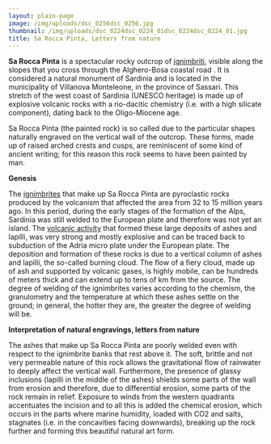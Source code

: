 ```yaml
---
layout: plain-page
image: /img/uploads/dsc_0256dsc_0256.jpg
thumbnail: /img/uploads/dsc_0224dsc_0224_01dsc_0224dsc_0224_01.jpg
title: Sa Rocca Pinta, Letters from nature
---
```

**Sa Rocca Pinta**  is a spectacular rocky outcrop of [ignimbriti](https://it.wikipedia.org/wiki/Ignimbrite "Ignimbrite"), visible along the slopes that you cross through the Alghero-Bosa coastal road . It is considered a natural monument of Sardinia and is located in the municipality of Villanova Monteleone, in the province of Sassari. This stretch of the west coast of Sardinia (UNESCO heritage) is made up of explosive volcanic rocks with a rio-dacitic chemistry (i.e. with a high silicate component), dating back to the Oligo-Miocene age.

Sa Rocca Pinta (the painted rock) is so called due to the particular shapes naturally engraved on the vertical wall of the outcrop. These forms, made up of raised arched crests and cusps, are reminiscent of some kind of ancient writing; for this reason this rock seems to have been painted by man.

**Genesis**

The [ignimbrites](https://it.wikipedia.org/wiki/Ignimbrite "Ignimbrite") that make up Sa Rocca Pinta are pyroclastic rocks produced by the volcanism that affected the area from 32 to 15 million years ago. In this period, during the early stages of the formation of the Alps, Sardinia was still welded to the European plate and therefore was not yet an island. The [volcanic activity](https://it.wikipedia.org/wiki/Attivit%C3%A0_vulcanica "Volcanic activity") that formed these large deposits of ashes and lapilli, was very strong and mostly explosive and can be traced back to subduction of the Adria micro plate under the European plate. The deposition and formation of these rocks is due to a vertical column of ashes and lapilli, the so-called burning cloud. The flow of a fiery cloud, made up of ash and supported by volcanic gases, is highly mobile, can be hundreds of meters thick and can extend up to tens of km from the source. The degree of welding of the ignimbrites varies according to the chemism, the granulometry and the temperature at which these ashes settle on the ground; in general, the hotter they are, the greater the degree of welding will be.

 **Interpretation of natural engravings, letters from nature** 

The ashes that make up Sa Rocca Pinta are poorly welded even with respect to the ignimbrite banks that rest above it. The soft, brittle and not very permeable nature of this rock allows the gravitational flow of rainwater to deeply affect the vertical wall. Furthermore, the presence of glassy inclusions (lapilli in the middle of the ashes) shields some parts of the wall from erosion and therefore, due to differential erosion, some parts of the rock remain in relief. Exposure to winds from the western quadrants accentuates the incision and to all this is added the chemical erosion, which occurs in the parts where marine humidity, loaded with CO2 and salts, stagnates (i.e. in the concavities facing downwards), breaking up the rock further and forming this beautiful natural art form.